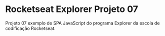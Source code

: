 # Rocketseat Explorer Projeto 07
Projeto 07 exemplo de SPA JavaScript do programa Explorer da escola de codificação Rocketseat.
